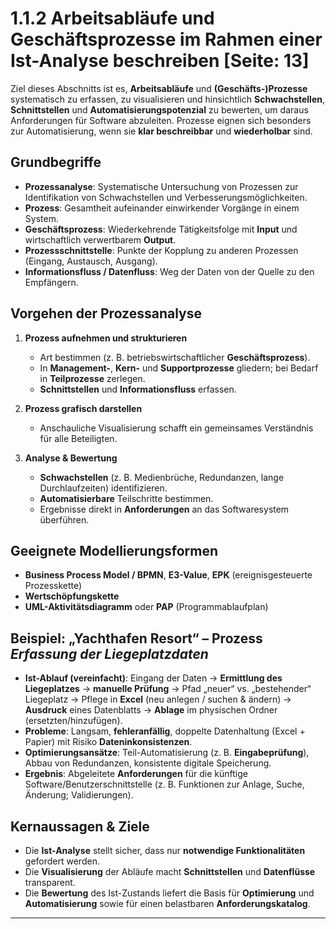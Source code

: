

# 1.1.2 Arbeitsabläufe und Geschäftsprozesse im Rahmen einer Ist-Analyse beschreiben [Seite: 13]

Ziel dieses Abschnitts ist es, **Arbeitsabläufe** und **(Geschäfts-)Prozesse** systematisch zu erfassen, zu visualisieren und hinsichtlich **Schwachstellen**, **Schnittstellen** und **Automatisierungspotenzial** zu bewerten, um daraus Anforderungen für Software abzuleiten. Prozesse eignen sich besonders zur Automatisierung, wenn sie **klar beschreibbar** und **wiederholbar** sind. 

## Grundbegriffe

* **Prozessanalyse**: Systematische Untersuchung von Prozessen zur Identifikation von Schwachstellen und Verbesserungsmöglichkeiten.
* **Prozess**: Gesamtheit aufeinander einwirkender Vorgänge in einem System.
* **Geschäftsprozess**: Wiederkehrende Tätigkeitsfolge mit **Input** und wirtschaftlich verwertbarem **Output**.
* **Prozessschnittstelle**: Punkte der Kopplung zu anderen Prozessen (Eingang, Austausch, Ausgang).
* **Informationsfluss / Datenfluss**: Weg der Daten von der Quelle zu den Empfängern.

## Vorgehen der Prozessanalyse

1. **Prozess aufnehmen und strukturieren**

   * Art bestimmen (z. B. betriebswirtschaftlicher **Geschäftsprozess**).
   * In **Management-**, **Kern-** und **Supportprozesse** gliedern; bei Bedarf in **Teilprozesse** zerlegen.
   * **Schnittstellen** und **Informationsfluss** erfassen.
2. **Prozess grafisch darstellen**

   * Anschauliche Visualisierung schafft ein gemeinsames Verständnis für alle Beteiligten.
3. **Analyse & Bewertung**

   * **Schwachstellen** (z. B. Medienbrüche, Redundanzen, lange Durchlaufzeiten) identifizieren.
   * **Automatisierbare** Teilschritte bestimmen.
   * Ergebnisse direkt in **Anforderungen** an das Softwaresystem überführen.

## Geeignete Modellierungsformen

* **Business Process Model / BPMN**, **E3-Value**, **EPK** (ereignisgesteuerte Prozesskette)
* **Wertschöpfungskette**
* **UML-Aktivitätsdiagramm** oder **PAP** (Programmablaufplan)

## Beispiel: „Yachthafen Resort“ – Prozess *Erfassung der Liegeplatzdaten*

* **Ist-Ablauf (vereinfacht)**: Eingang der Daten → **Ermittlung des Liegeplatzes** → **manuelle Prüfung** → Pfad „neuer“ vs. „bestehender“ Liegeplatz → Pflege in **Excel** (neu anlegen / suchen & ändern) → **Ausdruck** eines Datenblatts → **Ablage** im physischen Ordner (ersetzten/hinzufügen).
* **Probleme**: Langsam, **fehleranfällig**, doppelte Datenhaltung (Excel + Papier) mit Risiko **Dateninkonsistenzen**.
* **Optimierungsansätze**: Teil-Automatisierung (z. B. **Eingabeprüfung**), Abbau von Redundanzen, konsistente digitale Speicherung.
* **Ergebnis**: Abgeleitete **Anforderungen** für die künftige Software/Benutzerschnittstelle (z. B. Funktionen zur Anlage, Suche, Änderung; Validierungen).

## Kernaussagen & Ziele

* Die **Ist-Analyse** stellt sicher, dass nur **notwendige Funktionalitäten** gefordert werden.
* Die **Visualisierung** der Abläufe macht **Schnittstellen** und **Datenflüsse** transparent.
* Die **Bewertung** des Ist-Zustands liefert die Basis für **Optimierung** und **Automatisierung** sowie für einen belastbaren **Anforderungskatalog**.

---
